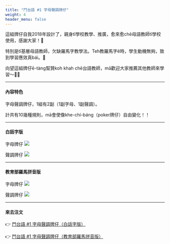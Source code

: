 ```yaml
---
title: "鬥台語 #1 字母聲調牌仔"
weight: 4
header_menu: false
---
```


這組牌仔自我2018年設計了，親身tī學校教學、推廣，愈來愈chē母語教師tī學校使用，感謝大家！🙏

特別是tī基層母語教師，欠缺羅馬字教學法。Teh教羅馬字ê時，學生動機無夠，致到學習應效真bái。🫠

向望這組牌仔ē-tàng幫贊koh khah chē台語教師，mā歡迎大家推薦其他教師來學習～🚀🚀

---

#### 內容特色

字母聲調牌仔，1組有2副（1副字母、1副聲調）。

計共有10幾種規則，mā會使像khe-chí-báng（poker牌仔）自由變化！！

---

#### 白話字版

字母牌仔
![](images/paia1_poj_jibo.jpg)

聲調牌仔
![](images/paia1_poj_sianntiau.jpg)

---

#### 教育部羅馬拼音版

字母牌仔
![](images/paia1_kip_jibo.jpg)

聲調牌仔
![](images/paia1_kip_sianntiau.jpg)

---

#### 來去注文

👉 [鬥台語 #1 字母聲調牌仔（白話字版）](https://www.pinkoi.com/product/mKKe2RTE)

👉 [鬥台語 #1 字母聲調牌仔（教育部羅馬拼音版）](https://www.pinkoi.com/product/p4HV6qwH)
